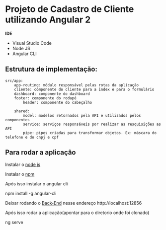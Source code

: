 # Projeto de Cadastro de Cliente utilizando Angular 2

**IDE**
* Visual Studio Code
* Node JS
* Angular CLI

## Estrutura de implementação:

	src/app:
		app-routing: módulo responsável pelas rotas da aplicação
		cliente: componente do cliente para a index e para o formulário
		dashboard: componente do dashboard
		footer: componente do rodapé
    		header: componente do cabeçalho   
		
		shared:
			model: modelos retornados pela API e utilizados pelos componentes
			service: serviços responsáveis por realizar as resquisições as API
			pipe: pipes criadas para transformar objetos. Ex: máscara do telefone e do cnpj e cpf
      
      
## Para rodar a aplicação

  Instalar o [node js](https://nodejs.org/en/)
  
  Instalar o [npm](https://www.npmjs.com/)
  
  Após isso instalar o angular cli
  
  npm install -g angular-cli
  
  Deixar rodando o [Back-End](https://github.com/wellingtonalvesdasilva/projeto-cadastro-cliente-em-asp-net-web-api) nesse endereço
  http://localhost:12856
  
  Após isso rodar a aplicação(apontar para o diretorio onde foi clonado)
  
  ng serve
  
  
